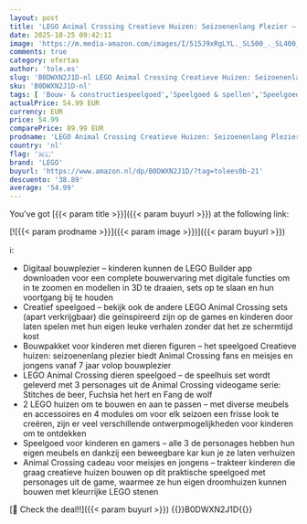 ```yaml
---
layout: post
title: 'LEGO Animal Crossing Creatieve Huizen: Seizoenenlang Plezier – 2-in-1 Bouwpakket voor Kinderen met 2 Huizen en Stitches  Fuchsia en Fang Poppetjes – Cadeau voor Meisjes en Jongens vanaf 7 Jaar – 77057'
date: 2025-10-25 09:42:11
image: 'https://m.media-amazon.com/images/I/515J9xRgLYL._SL500_._SL400_.jpg'
comments: true
category: ofertas
author: 'tole.es'
slug: 'B0DWXN2J1D-nl LEGO Animal Crossing Creatieve Huizen: Seizoenenlang...'
sku: 'B0DWXN2J1D-nl'
tags: [ 'Bouw- & constructiespeelgoed','Speelgoed & spellen','Speelgoedbouwsets','lego','🇳🇱', ]
actualPrice: 54.99 EUR
currency: EUR
price: 54.99
comparePrice: 89.99 EUR
prodname: 'LEGO Animal Crossing Creatieve Huizen: Seizoenenlang Plezier – 2-in-1 Bouwpakket voor Kinderen met 2 Huizen en Stitches  Fuchsia en Fang Poppetjes – Cadeau voor Meisjes en Jongens vanaf 7 Jaar – 77057'
country: 'nl'
flag: '🇳🇱'
brand: 'LEGO'
buyurl: 'https://www.amazon.nl/dp/B0DWXN2J1D/?tag=tolees0b-21'
descuento: '38.89'
average: '54.99'
---
```


You've got [{{< param title >}}]({{< param buyurl >}}) at the following link:

[![{{< param prodname >}}]({{< param image >}})]({{< param buyurl >}})

ℹ️:

- Digitaal bouwplezier – kinderen kunnen de LEGO Builder app downloaden voor een complete bouwervaring met digitale functies om in te zoomen en modellen in 3D te draaien, sets op te slaan en hun voortgang bij te houden
- Creatief speelgoed – bekijk ook de andere LEGO Animal Crossing sets (apart verkrijgbaar) die geïnspireerd zijn op de games en kinderen door laten spelen met hun eigen leuke verhalen zonder dat het ze schermtijd kost
- Bouwpakket voor kinderen met dieren figuren – het speelgoed Creatieve huizen: seizoenenlang plezier biedt Animal Crossing fans en meisjes en jongens vanaf 7 jaar volop bouwplezier
- LEGO Animal Crossing dieren speelgoed – de speelhuis set wordt geleverd met 3 personages uit de Animal Crossing videogame serie: Stitches de beer, Fuchsia het hert en Fang de wolf
- 2 LEGO huizen om te bouwen en aan te passen – met diverse meubels en accessoires en 4 modules om voor elk seizoen een frisse look te creëren, zijn er veel verschillende ontwerpmogelijkheden voor kinderen om te ontdekken
- Speelgoed voor kinderen en gamers – alle 3 de personages hebben hun eigen meubels en dankzij een beweegbare kar kun je ze laten verhuizen
- Animal Crossing cadeau voor meisjes en jongens – trakteer kinderen die graag creatieve huizen bouwen op dit praktische speelgoed met personages uit de game, waarmee ze hun eigen droomhuizen kunnen bouwen met kleurrijke LEGO stenen

[🛒 Check the deal!!]({{< param buyurl >}})
{{<world>}}B0DWXN2J1D{{</world>}}
